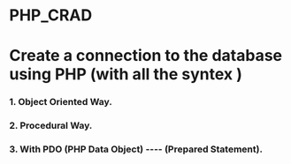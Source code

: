 # PHP_CRAD

# Create a connection to the database using PHP (with all the syntex )

### 1. Object Oriented Way.

### 2. Procedural Way.

### 3. With PDO (PHP Data Object) ---- (Prepared Statement).
